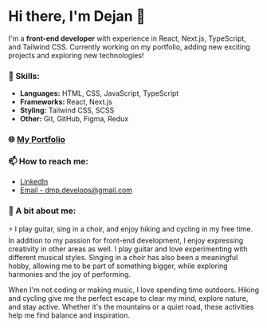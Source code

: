 # Hi there, I'm Dejan 👋

I'm a **front-end developer** with experience in React, Next.js, TypeScript, and Tailwind CSS. Currently working on my portfolio, adding new exciting projects and exploring new technologies!

### 🌟 Skills:
- **Languages:** HTML, CSS, JavaScript, TypeScript
- **Frameworks:** React, Next.js
- **Styling:** Tailwind CSS, SCSS
- **Other:** Git, GitHub, Figma, Redux

### 🌐 [My Portfolio](https://dekidejan.github.io/portfolio/)

### 📫 How to reach me:
- [LinkedIn](https://www.linkedin.com/in/dejan-mironski-panchevski/)
- [Email - dmp.develops@gmail.com](mailto:dmp.develops@gmail.com)

### 📖 A bit about me:
⚡ I play guitar, sing in a choir, and enjoy hiking and cycling in my free time.
In addition to my passion for front-end development, I enjoy expressing creativity in other areas as well. I play guitar and love experimenting with different musical styles. Singing in a choir has also been a meaningful hobby, allowing me to be part of something bigger, while exploring harmonies and the joy of performing.

When I'm not coding or making music, I love spending time outdoors. Hiking and cycling give me the perfect escape to clear my mind, explore nature, and stay active. Whether it's the mountains or a quiet road, these activities help me find balance and inspiration.
